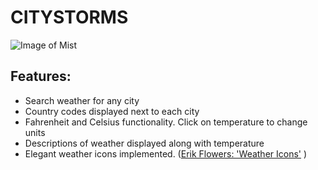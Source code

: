 # CITYSTORMS
![Image of Mist](https://i.imgur.com/BJpxZDx.jpeg)

## Features:

* Search weather for any city
* Country codes displayed next to each city
* Fahrenheit and Celsius functionality. Click on temperature to change units
* Descriptions of weather displayed along with temperature
* Elegant weather icons implemented. ([Erik Flowers: 'Weather Icons'](https://erikflowers.github.io/weather-icons/) )
